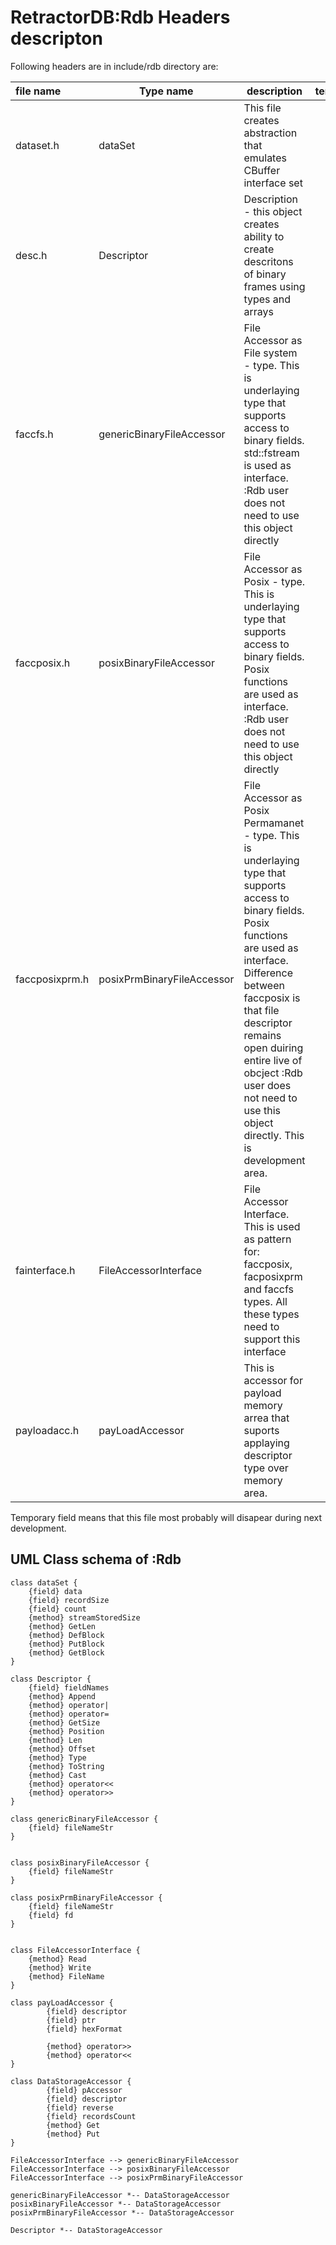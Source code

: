 # RetractorDB:Rdb Headers descripton

Following headers are in include/rdb directory are:

file name|Type name|description|temporary
:--|---|---|--:
dataset.h|dataSet|This file creates abstraction that emulates CBuffer interface set|yes
desc.h|Descriptor|Description - this object creates ability to create descritons of binary frames using types and arrays|no
faccfs.h|genericBinaryFileAccessor|File Accessor as File system - type. This is underlaying type that supports access to binary fields. std::fstream is used as interface. :Rdb user does not need to use this object directly|?
faccposix.h|posixBinaryFileAccessor|File Accessor as Posix - type. This is underlaying type that supports access to binary fields. Posix functions are used as interface. :Rdb user does not need to use this object directly|?
faccposixprm.h|posixPrmBinaryFileAccessor|File Accessor as Posix Permamanet - type. This is underlaying type that supports access to binary fields. Posix functions are used as interface. Difference between faccposix is that file descriptor remains open duiring entire live of obcject :Rdb user does not need to use this object directly. This is development area.|no
fainterface.h|FileAccessorInterface|File Accessor Interface. This is used as pattern for: faccposix, facposixprm and faccfs types. All these types need to support this interface|yes
payloadacc.h|payLoadAccessor|This is accessor for payload memory arrea that suports applaying descriptor type over memory area.|yes

Temporary field means that this file most probably will disapear during next development.

## UML Class schema of :Rdb

[https://www.visual-paradigm.com/guide/uml-unified-modeling-language/uml-aggregation-vs-composition/]: <>

```plantuml
class dataSet {
    {field} data
    {field} recordSize
    {field} count
    {method} streamStoredSize
    {method} GetLen
    {method} DefBlock
    {method} PutBlock
    {method} GetBlock
}

class Descriptor {
    {field} fieldNames
    {method} Append
    {method} operator|
    {method} operator=
    {method} GetSize
    {method} Position
    {method} Len
    {method} Offset
    {method} Type
    {method} ToString
    {method} Cast
    {method} operator<<
    {method} operator>>
}

class genericBinaryFileAccessor {
    {field} fileNameStr
}


class posixBinaryFileAccessor {
    {field} fileNameStr
}

class posixPrmBinaryFileAccessor {
    {field} fileNameStr
    {field} fd
}


class FileAccessorInterface {
    {method} Read
    {method} Write
    {method} FileName
}

class payLoadAccessor {
        {field} descriptor
        {field} ptr
        {field} hexFormat

        {method} operator>>
        {method} operator<<
}

class DataStorageAccessor {
        {field} pAccessor
        {field} descriptor
        {field} reverse
        {field} recordsCount
        {method} Get
        {method} Put
}

FileAccessorInterface --> genericBinaryFileAccessor
FileAccessorInterface --> posixBinaryFileAccessor
FileAccessorInterface --> posixPrmBinaryFileAccessor

genericBinaryFileAccessor *-- DataStorageAccessor
posixBinaryFileAccessor *-- DataStorageAccessor
posixPrmBinaryFileAccessor *-- DataStorageAccessor

Descriptor *-- DataStorageAccessor
```